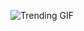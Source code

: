 
<!-- GIF_SECTION -->
![Trending GIF](https://media4.giphy.com/media/v1.Y2lkPThiYjIxNzcydzFyZnVvNmNmOXVtNTN3NmwyM3c4bzZhdGJ5OHVyZGNkM2gzenp6eCZlcD12MV9naWZzX3NlYXJjaCZjdD1n/sDxVzsDgLo3rLQzVlc/giphy.gif)
<!-- END_GIF_SECTION -->
